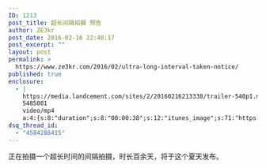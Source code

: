 ```yaml
---
ID: 1213
post_title: 超长间隔拍摄 预告
author: ZE3kr
post_date: 2016-02-16 22:40:17
post_excerpt: ""
layout: post
permalink: >
  https://www.ze3kr.com/2016/02/ultra-long-interval-taken-notice/
published: true
enclosure:
  - |
    https://media.landcement.com/sites/2/20160216213338/trailer-540p1.mp4
    5485001
    video/mp4
    a:4:{s:8:"duration";s:8:"00:00:38";s:12:"itunes_image";s:71:"https://media.landcement.com/sites/2/20160217090330/trailer-540pv2.webm";s:5:"image";s:72:"https://media.landcement.com/sites/2/20160216213526/trailer-1200x675.jpg";s:8:"webm_src";s:69:"https://media.landcement.com/sites/2/20160216230447/trailer-540p.webm";}
dsq_thread_id:
  - "4584286415"
---
```

正在拍摄一个超长时间的间隔拍摄，时长百余天，将于这个夏天发布。